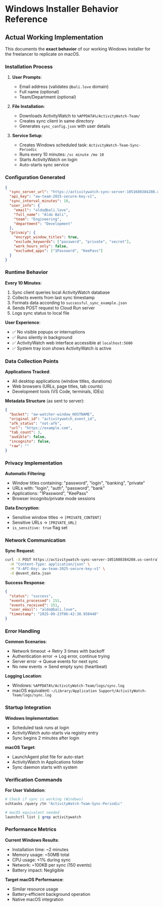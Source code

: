 # Windows Installer Behavior Reference

## Actual Working Implementation

This documents the **exact behavior** of our working Windows installer for the freelancer to replicate on macOS.

### Installation Process

1. **User Prompts**:
   - Email address (validates `@bali.love` domain)
   - Full name (optional)
   - Team/Department (optional)

2. **File Installation**:
   - Downloads ActivityWatch to `%APPDATA%/ActivityWatch-Team/`
   - Creates sync client in same directory
   - Generates `sync_config.json` with user details

3. **Service Setup**:
   - Creates Windows scheduled task: `ActivityWatch-Team-Sync-Periodic`
   - Runs every 10 minutes: `/sc minute /mo 10`
   - Starts ActivityWatch on login
   - Auto-starts sync service

### Configuration Generated

```json
{
  "sync_server_url": "https://activitywatch-sync-server-1051608384208.us-central1.run.app",
  "api_key": "aw-team-2025-secure-key-v1",
  "sync_interval_minutes": 10,
  "user_info": {
    "email": "aldo@bali.love",
    "full_name": "Aldo Bali",
    "team": "Engineering",
    "department": "Development"
  },
  "privacy": {
    "encrypt_window_titles": true,
    "exclude_keywords": ["password", "private", "secret"],
    "work_hours_only": false,
    "excluded_apps": ["1Password", "KeePass"]
  }
}
```

### Runtime Behavior

**Every 10 Minutes**:
1. Sync client queries local ActivityWatch database
2. Collects events from last sync timestamp
3. Formats data according to `successful_sync_example.json`
4. Sends POST request to Cloud Run server
5. Logs sync status to local file

**User Experience**:
- ✅ No visible popups or interruptions
- ✅ Runs silently in background
- ✅ ActivityWatch web interface accessible at `localhost:5600`
- ✅ System tray icon shows ActivityWatch is active

### Data Collection Points

**Applications Tracked**:
- All desktop applications (window titles, durations)
- Web browsers (URLs, page titles, tab counts)
- Development tools (VS Code, terminals, IDEs)

**Metadata Structure** (as sent to server):
```json
{
  "bucket": "aw-watcher-window_HOSTNAME",
  "original_id": "activitywatch_event_id",
  "afk_status": "not-afk",
  "url": "https://example.com",
  "tab_count": 3,
  "audible": false,
  "incognito": false,
  "raw": ""
}
```

### Privacy Implementation

**Automatic Filtering**:
- Window titles containing: "password", "login", "banking", "private"
- URLs with: "login", "auth", "password", "bank"
- Applications: "1Password", "KeePass"
- Browser incognito/private mode sessions

**Data Encryption**:
- Sensitive window titles → `[PRIVATE_CONTENT]`
- Sensitive URLs → `[PRIVATE_URL]`
- `is_sensitive: true` flag set

### Network Communication

**Sync Request**:
```bash
curl -X POST https://activitywatch-sync-server-1051608384208.us-central1.run.app/api/sync \
  -H "Content-Type: application/json" \
  -H "X-API-Key: aw-team-2025-secure-key-v1" \
  -d @event_data.json
```

**Success Response**:
```json
{
  "status": "success",
  "events_processed": 151,
  "events_received": 151,
  "user_email": "aldo@bali.love",
  "timestamp": "2025-09-23T06:42:38.958440"
}
```

### Error Handling

**Common Scenarios**:
- Network timeout → Retry 3 times with backoff
- Authentication error → Log error, continue trying
- Server error → Queue events for next sync
- No new events → Send empty sync (heartbeat)

**Logging Location**:
- Windows: `%APPDATA%/ActivityWatch-Team/logs/sync.log`
- macOS equivalent: `~/Library/Application Support/ActivityWatch-Team/logs/sync.log`

### Startup Integration

**Windows Implementation**:
- Scheduled task runs at login
- ActivityWatch auto-starts via registry entry
- Sync begins 2 minutes after login

**macOS Target**:
- LaunchAgent plist file for auto-start
- ActivityWatch in Applications folder
- Sync daemon starts with system

### Verification Commands

**For User Validation**:
```bash
# Check if sync is working (Windows)
schtasks /query /tn "ActivityWatch-Team-Sync-Periodic"

# macOS equivalent needed
launchctl list | grep activitywatch
```

### Performance Metrics

**Current Windows Results**:
- Installation time: ~2 minutes
- Memory usage: ~50MB total
- CPU usage: <1% during sync
- Network: ~100KB per sync (150 events)
- Battery impact: Negligible

**Target macOS Performance**:
- Similar resource usage
- Battery-efficient background operation
- Native macOS integration